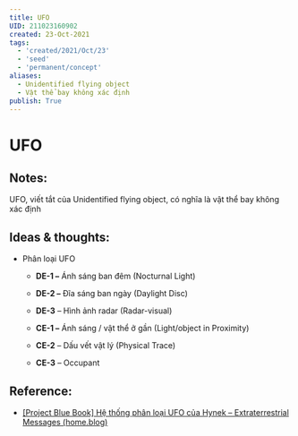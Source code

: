 ```yaml
---
title: UFO
UID: 211023160902
created: 23-Oct-2021
tags:
  - 'created/2021/Oct/23'
  - 'seed'
  - 'permanent/concept'
aliases:
  - Unidentified flying object
  - Vật thể bay không xác định
publish: True
---
```

# UFO

## Notes:
UFO, viết tắt của Unidentified flying object, có nghĩa là vật thể bay không xác định

## Ideas & thoughts:
- Phân loại UFO
	- **DE-1 –** Ánh sáng ban đêm (Nocturnal Light)

	- **DE-2 –** Đĩa sáng ban ngày (Daylight Disc)

	- **DE-3** – Hình ảnh radar (Radar-visual)

	- **CE-1 –** Ánh sáng / vật thể ở gần (Light/object in Proximity)

	- **CE-2** – Dấu vết vật lý (Physical Trace)

	- **CE-3** – Occupant

## Reference:
- [[Project Blue Book] Hệ thống phân loại UFO của Hynek – Extraterrestrial Messages (home.blog)](https://extraterrestrialbeing.home.blog/2020/09/12/project-blue-book-he-thong-phan-loai-ufo-cua-hynek/)
